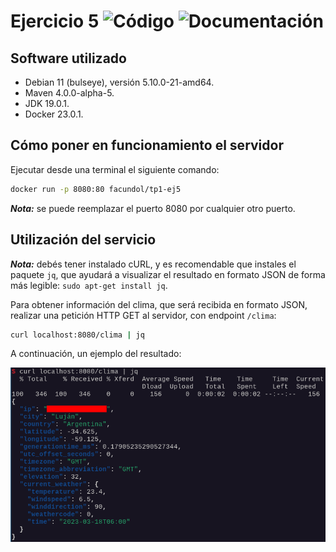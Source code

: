 # Ejercicio 5 <picture><img alt="Código" src="https://img.shields.io/badge/C%C3%B3digo-%E2%9C%94-success"></picture> <picture><img alt="Documentación" src="https://img.shields.io/badge/Documentaci%C3%B3n-%E2%9C%94-success"></picture>
## Software utilizado

+ Debian 11 (bulseye), versión 5.10.0-21-amd64.
+ Maven 4.0.0-alpha-5.
+ JDK 19.0.1.
+ Docker 23.0.1.

## Cómo poner en funcionamiento el servidor

Ejecutar desde una terminal el siguiente comando:

```sh
docker run -p 8080:80 facundol/tp1-ej5
```

**_Nota:_** se puede reemplazar el puerto 8080 por cualquier otro puerto.

## Utilización del servicio

**_Nota:_** debés tener instalado cURL, y es recomendable que instales el paquete `jq`, que ayudará a visualizar el resultado en formato JSON de forma más legible: `sudo apt-get install jq`.

Para obtener información del clima, que será recibida en formato JSON, realizar una petición HTTP GET al servidor, con endpoint `/clima`:
```sh
curl localhost:8080/clima | jq
```

A continuación, un ejemplo del resultado:

<center>

![Ejemplo del servicio](img/ejemplo.png "Ejemplo del servicio.")

</center>

